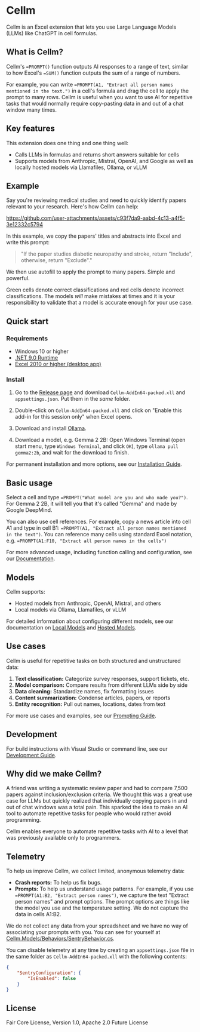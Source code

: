 # Cellm
Cellm is an Excel extension that lets you use Large Language Models (LLMs) like ChatGPT in cell formulas.

## What is Cellm?
Cellm's `=PROMPT()` function outputs AI responses to a range of text, similar to how Excel's `=SUM()` function outputs the sum of a range of numbers.  

For example, you can write `=PROMPT(A1, "Extract all person names mentioned in the text.")` in a cell's formula and drag the cell to apply the prompt to many rows. Cellm is useful when you want to use AI for repetitive tasks that would normally require copy-pasting data in and out of a chat window many times.

## Key features
This extension does one thing and one thing well:

- Calls LLMs in formulas and returns short answers suitable for cells
- Supports models from Anthropic, Mistral, OpenAI, and Google as well as locally hosted models via Llamafiles, Ollama, or vLLM

## Example
Say you're reviewing medical studies and need to quickly identify papers relevant to your research. Here's how Cellm can help:

https://github.com/user-attachments/assets/c93f7da9-aabd-4c13-a4f5-3e12332c5794

In this example, we copy the papers' titles and abstracts into Excel and write this prompt: 

> "If the paper studies diabetic neuropathy and stroke, return "Include", otherwise, return "Exclude"."  

We then use autofill to apply the prompt to many papers. Simple and powerful.

Green cells denote correct classifications and red cells denote incorrect classifications. The models _will_ make mistakes at times and it is your responsibility to validate that a model is accurate enough for your use case.

## Quick start

### Requirements

- Windows 10 or higher
- [.NET 9.0 Runtime](https://dotnet.microsoft.com/en-us/download/dotnet/9.0)
- [Excel 2010 or higher (desktop app)](https://www.microsoft.com/en-us/microsoft-365/excel)

### Install

1. Go to the [Release page](https://github.com/getcellm/cellm/releases) and download `Cellm-AddIn64-packed.xll` and `appsettings.json`. Put them in the _same_ folder.

2. Double-click on `Cellm-AddIn64-packed.xll` and click on "Enable this add-in for this session only" when Excel opens.

3. Download and install [Ollama](https://ollama.com/).

4. Download a model, e.g. Gemma 2 2B: Open Windows Terminal (open start menu, type `Windows Terminal`, and click `OK`), type `ollama pull gemma2:2b`, and wait for the download to finish.

For permanent installation and more options, see our [Installation Guide](https://docs.getcellm.com/get-started/install).

## Basic usage

Select a cell and type `=PROMPT("What model are you and who made you?")`. For Gemma 2 2B, it will tell you that it's called "Gemma" and made by Google DeepMind.

You can also use cell references. For example, copy a news article into cell A1 and type in cell B1: `=PROMPT(A1, "Extract all person names mentioned in the text")`. You can reference many cells using standard Excel notation, e.g. `=PROMPT(A1:F10, "Extract all person names in the cells")`

For more advanced usage, including function calling and configuration, see our [Documentation](https://docs.getcellm.com).

## Models

Cellm supports:
- Hosted models from Anthropic, OpenAI, Mistral, and others
- Local models via Ollama, Llamafiles, or vLLM

For detailed information about configuring different models, see our documentation on [Local Models](https://docs.getcellm.com/models/local-models) and [Hosted Models](https://docs.getcellm.com/models/hosted-models).

## Use cases

Cellm is useful for repetitive tasks on both structured and unstructured data:

1. **Text classification:** Categorize survey responses, support tickets, etc.
2. **Model comparison:** Compare results from different LLMs side by side
3. **Data cleaning:** Standardize names, fix formatting issues
4. **Content summarization:** Condense articles, papers, or reports
5. **Entity recognition:** Pull out names, locations, dates from text

For more use cases and examples, see our [Prompting Guide](https://docs.getcellm.com/usage/prompting).

## Development

For build instructions with Visual Studio or command line, see our [Development Guide](https://docs.getcellm.com/get-started/development).

## Why did we make Cellm?
A friend was writing a systematic review paper and had to compare 7,500 papers against inclusion/exclusion criteria. We thought this was a great use case for LLMs but quickly realized that individually copying papers in and out of chat windows was a total pain. This sparked the idea to make an AI tool to automate repetitive tasks for people who would rather avoid programming.

Cellm enables everyone to automate repetitive tasks with AI to a level that was previously available only to programmers.

## Telemetry
To help us improve Cellm, we collect limited, anonymous telemetry data:

- **Crash reports:** To help us fix bugs.
- **Prompts:** To help us understand usage patterns. For example, if you use `=PROMPT(A1:B2, "Extract person names")`, we capture the text "Extract person names" and prompt options. The prompt options are things like the model you use and the temperature setting. We do not capture the data in cells A1:B2. 

We do not collect any data from your spreadsheet and we have no way of associating your prompts with you. You can see for yourself at [Cellm.Models/Behaviors/SentryBehavior.cs](Cellm.Models/Behaviors/SentryBehavior.cs).

You can disable telemetry at any time by creating an `appsettings.json` file in the same folder as `Cellm-AddIn64-packed.xll` with the following contents:

```json
{
    "SentryConfiguration": {
        "IsEnabled": false
    }
}
```

## License

Fair Core License, Version 1.0, Apache 2.0 Future License